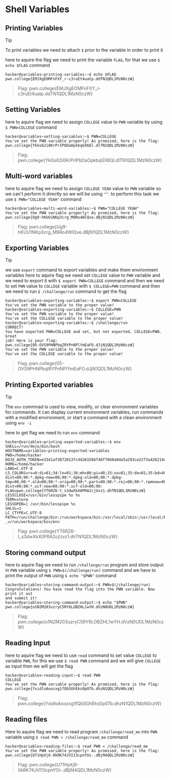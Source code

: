 # Shell Variables
## Printing Variables
>[!TIP]
>To print variables we need to attach `$` prior to the variable in order to print it

here to aquire the flag we need to print the variable `FLAG`, for that we use `$ echo $FLAG` command
```
hacker@variables~printing-variables:~$ echo $FLAG
pwn.college{EMJXgEOMFnFXY_r-c3ruEt4uatp.ddTN1QDL1MzN0czW}
```
>Flag: pwn.college{EMJXgEOMFnFXY_r-c3ruEt4uatp.ddTN1QDL1MzN0czW}

## Setting Variables
here to aquire flag we need to assign `COLLEGE` value to `PWN` variable by using `$ PWN=COLLEGE` command
```
hacker@variables~setting-variables:~$ PWN=COLLEGE
You've set the PWN variable properly! As promised, here is the flag:
pwn.college{YkGs62i0KrPrIPbDaOpkbqGX6Ql.dlTN1QDL1MzN0czW}
```
>Flag: pwn.college{YkGs62i0KrPrIPbDaOpkbqGX6Ql.dlTN1QDL1MzN0czW}

## Multi-word variables
here to aquire flag we need to assign `COLLEGE YEAH` value to `PWN` variable so we can't perform it directly so we will be using `""`. to perform this task we use `$ PWN="COLLEGE YEAH"` command
```
hacker@variables~multi-word-variables:~$ PWN="COLLEGE YEAH"
You've set the PWN variable properly! As promised, here is the flag:
pwn.college{Ug9-hKUU1NKp3crg_M9Ro4WlQve.dBjN1QDL1MzN0czW}
```
>Flag: pwn.college{Ug9-hKUU1NKp3crg_M9Ro4WlQve.dBjN1QDL1MzN0czW}

## Exporting Variables
>[!TIP]
>we use `export` command to export variables and make them environment variables
here to aquire flag we need set `COLLEGE` value to `PWN` variable and we need to export it with `$ export PWN=COLLEGE` command and then we need to set `PWN` value to `COLLEGE` variable with `$ COLLEGE=PWN` command and then we need to run `$ /challenge/run` command to get the flag  
```
hacker@variables~exporting-variables:~$ export PWN=COLLEGE
You've set the PWN variable to the proper value!
hacker@variables~exporting-variables:~$ COLLEGE=PWN
You've set the PWN variable to the proper value!
You've set the COLLEGE variable to the proper value!
hacker@variables~exporting-variables:~$ /challenge/run
CORRECT!
You have exported PWN=COLLEGE and set, but not exported, COLLEGE=PWN. Great 
job! Here is your flag:
pwn.college{05-OVS9PHNPbqIRYPnNPlYmEaFO.dJjN1QDL1MzN0czW}
You've set the PWN variable to the proper value!
You've set the COLLEGE variable to the proper value!
```
>Flag: pwn.college{05-OVS9PHNPbqIRYPnNPlYmEaFO.dJjN1QDL1MzN0czW}

## Printing Exported variables
>[!TIP]
>The `env` commnad is used to view, modify, or clear environment variables for commands. It can display current environment variables, run commands with a modified environment, or start a command with a clean environment using `env -i`

here to get flag we need to run `env` command
```
hacker@variables~printing-exported-variables:~$ env
SHELL=/run/dojo/bin/bash
HOSTNAME=variables~printing-exported-variables
PWD=/home/hacker
DOJO_AUTH_TOKEN=e3341af3072013fc44261566f46f7668a0da5a293ce22f3a426214d6e66fc766
HOME=/home/hacker
LANG=C.UTF-8
LS_COLORS=rs=0:di=01;34:ln=01;36:mh=00:pi=40;33:so=01;35:do=01;35:bd=40;33;01:cd=40;33;01:or=40;31;01:mi=00:su=37;41:sg=30;43:ca=00:tw=30;42:ow=34;42:st=37;44:ex=01;32:*.7z=01;31:*.ace=01;31:*.alz=01;31:*.apk=01;31:*.arc=01;31:*.arj=01;31:*.bz=01;31:*.bz2=01;31:*.cab=01;31:*.cpio=01;31:*.crate=01;31:*.deb=01;31:*.drpm=01;31:*.dwm=01;31:*.dz=01;31:*.ear=01;31:*.egg=01;31:*.esd=01;31:*.gz=01;31:*.jar=01;31:*.lha=01;31:*.lrz=01;31:*.lz=01;31:*.lz4=01;31:*.lzh=01;31:*.lzma=01;31:*.lzo=01;31:*.pyz=01;31:*.rar=01;31:*.rpm=01;31:*.rz=01;31:*.sar=01;31:*.swm=01;31:*.t7z=01;31:*.tar=01;31:*.taz=01;31:*.tbz=01;31:*.tbz2=01;31:*.tgz=01;31:*.tlz=01;31:*.txz=01;31:*.tz=01;31:*.tzo=01;31:*.tzst=01;31:*.udeb=01;31:*.war=01;31:*.whl=01;31:*.wim=01;31:*.xz=01;31:*.z=01;31:*.zip=01;31:*.zoo=01;31:*.zst=01;31:*.avif=01;35:*.jpg=01;35:*.jpeg=01;35:*.mjpg=01;35:*.mjpeg=01;35:*.gif=01;35:*.bmp=01;35:*.pbm=01;35:*.pgm=01;35:*.ppm=01;35:*.tga=01;35:*.xbm=01;35:*.xpm=01;35:*.tif=01;35:*.tiff=01;35:*.png=01;35:*.svg=01;35:*.svgz=01;35:*.mng=01;35:*.pcx=01;35:*.mov=01;35:*.mpg=01;35:*.mpeg=01;35:*.m2v=01;35:*.mkv=01;35:*.webm=01;35:*.webp=01;35:*.ogm=01;35:*.mp4=01;35:*.m4v=01;35:*.mp4v=01;35:*.vob=01;35:*.qt=01;35:*.nuv=01;35:*.wmv=01;35:*.asf=01;35:*.rm=01;35:*.rmvb=01;35:*.flc=01;35:*.avi=01;35:*.fli=01;35:*.flv=01;35:*.gl=01;35:*.dl=01;35:*.xcf=01;35:*.xwd=01;35:*.yuv=01;35:*.cgm=01;35:*.emf=01;35:*.ogv=01;35:*.ogx=01;35:*.aac=00;36:*.au=00;36:*.flac=00;36:*.m4a=00;36:*.mid=00;36:*.midi=00;36:*.mka=00;36:*.mp3=00;36:*.mpc=00;36:*.ogg=00;36:*.ra=00;36:*.wav=00;36:*.oga=00;36:*.opus=00;36:*.spx=00;36:*.xspf=00;36:*~=00;90:*#=00;90:*.bak=00;90:*.crdownload=00;90:*.dpkg-dist=00;90:*.dpkg-new=00;90:*.dpkg-old=00;90:*.dpkg-tmp=00;90:*.old=00;90:*.orig=00;90:*.part=00;90:*.rej=00;90:*.rpmnew=00;90:*.rpmorig=00;90:*.rpmsave=00;90:*.swp=00;90:*.tmp=00;90:*.ucf-dist=00;90:*.ucf-new=00;90:*.ucf-old=00;90:
FLAG=pwn.college{YT6RZ6-t_s3dwXkX0PRA2cjUvz1.dhTN1QDL1MzN0czW}
LESSCLOSE=/usr/bin/lesspipe %s %s
TERM=xterm
LESSOPEN=| /usr/bin/lesspipe %s
SHLVL=1
LC_CTYPE=C.UTF-8
PATH=/run/challenge/bin:/run/workspace/bin:/usr/local/sbin:/usr/local/bin:/usr/sbin:/usr/bin:/sbin:/bin
_=/run/workspace/bin/env
```
>Flag: pwn.college{YT6RZ6-t_s3dwXkX0PRA2cjUvz1.dhTN1QDL1MzN0czW}

## Storing command output
here to aquire flag we need to run `/challenge/run` program and store output in `PWN` variable using `$ PWN=$(/challenge/run)` command and we have to print the output of `PWN` using `$ echo "$PWN"` command
```
hacker@variables~storing-command-output:~$ PWN=$(/challenge/run)
Congratulations! You have read the flag into the PWN variable. Now print it out 
and submit it!
hacker@variables~storing-command-output:~$ echo "$PWN"
pwn.college{o1N2M203uzryC5RY6LOBZHL1wYH.dVzN0UDL1MzN0czW}
```
>Flag: pwn.college{o1N2M203uzryC5RY6LOBZHL1wYH.dVzN0UDL1MzN0czW}

## Reading Input
here to aquire flag we need to use `read` command to set value `COLLEGE` to variable `PWN`, for this we use `$ read PWN` command and we will give `COLLEGE` as input
then we will get the flag
```
hacker@variables~reading-input:~$ read PWN
COLLEGE
You've set the PWN variable properly! As promised, here is the flag:
pwn.college{YxidloAoozxg1fQbSGhEks0p07b.dhzN1QDL1MzN0czW}
```
>Flag: pwn.college{YxidloAoozxg1fQbSGhEks0p07b.dhzN1QDL1MzN0czW}

## Reading files
Here to aquire flag we need to read program `/challenge/read_me` into `PWN` variable using `$ read PWN < /challenge/read_me` command
```
hacker@variables~reading-files:~$ read PWN < /challenge/read_me
You've set the PWN variable properly! As promised, here is the flag:
pwn.college{U71HpXj6-0kRK74JVI13cpnYOi-.dBjM4QDL1MzN0czW}
```
>Flag: pwn.college{U71HpXj6-0kRK74JVI13cpnYOi-.dBjM4QDL1MzN0czW}
